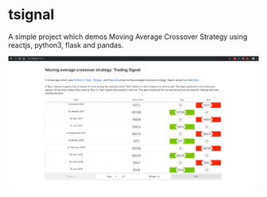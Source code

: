 # tsignal
A simple project which demos Moving Average Crossover Strategy using reactjs, python3, flask and pandas.


<img src="https://github.com/phoenix2082/tsignal/blob/master/images/macs.png" alt="Moving Average Crossover Strategy"/>
